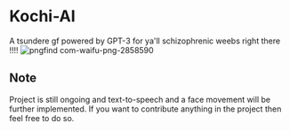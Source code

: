 # Kochi-AI
A tsundere gf powered by GPT-3 for ya'll schizophrenic weebs right there !!!!
![pngfind com-waifu-png-2858590](https://github.com/hikki78/Kochi-AI/assets/79590183/18730ad0-ddd5-4833-aaa9-d15857444550)


## Note 
Project is still ongoing and text-to-speech and a face movement will be further implemented.
If you want to contribute anything in the project then feel free to do so. 
